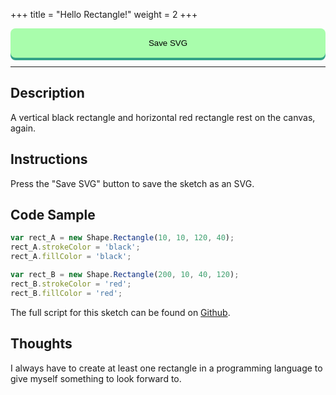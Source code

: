 +++
title = "Hello Rectangle!"
weight = 2
+++

<style>

#dom-gui {

    display: flex;
    justify-content: center;
    gap: 1rem;

}

button {

    padding: 1rem;
    cursor: pointer;

    background: #A9FDAC;

    border-radius: .5rem;

    outline: none;
    border: none;

    transition-duration: 0.2s;

    width: 100%;

    box-shadow: 0 4px #32A287;

}

button:hover {

    background: #DFFFC7;

}

button:active {

    background: #32A287;

    transform: translateY(4px);

}

</style>

<!-- Load the Paper.js library -->
<script type = "text/javascript" src = "../../scripts/libs/paperjs/paper-full.min.js"></script>

<!-- Load the Sketch -->
<script type = "text/paperscript" canvas = "paper-canvas">

/*
 * Title:   Hello Rectangle!
 * Author:  hamzberg
 * Version: 0.1
 * Date:    08 September 2023
 *
 * Description:
 *   -
 */

var rect_A = new Shape.Rectangle(10, 10, 120, 40);
rect_A.strokeColor = 'black';
rect_A.fillColor = 'black';

var rect_B = new Shape.Rectangle(200, 10, 40, 120);
rect_B.strokeColor = 'red';
rect_B.fillColor = 'red';

// Function to export SVG
function exportSVG() {

    // Create a new SVG export item:
    var svg = project.exportSVG({ asString: true });

    // Create a Blob from the SVG string:
    var blob = new Blob([svg], { type: 'image/svg+xml' });

    var currentDate = new Date();

    // Create a download link and trigger the click event:
    var link = document.createElement('a');
    link.href = window.URL.createObjectURL(blob);
    link.download = "hello-rectangle_" + currentDate.getDate() +
                    "-" + (currentDate.getMonth() + 1) +
                    "-" + currentDate.getFullYear() +
                    "_" + currentDate.getMilliseconds() +
                    ".svg";
    link.click();

}

// Event listener for the export button
document.getElementById('exportButton').addEventListener('click', exportSVG);

</script>

<!-- Insert the Sketch -->
<canvas id="paper-canvas" resize style="width:100%;"></canvas>

<div id="dom-gui">
    <button id="exportButton"> Save SVG </button>
</div>

<hr>

## Description

A vertical black rectangle and horizontal red rectangle rest on the canvas, again.

## Instructions

Press the "Save SVG" button to save the sketch as an SVG.

## Code Sample

```javascript
var rect_A = new Shape.Rectangle(10, 10, 120, 40);
rect_A.strokeColor = 'black';
rect_A.fillColor = 'black';

var rect_B = new Shape.Rectangle(200, 10, 40, 120);
rect_B.strokeColor = 'red';
rect_B.fillColor = 'red';
```

The full script for this sketch can be found on [Github](https://github.com/hamzberg/cc-site).

## Thoughts

I always have to create at least one rectangle in a programming language to give myself something to look forward to.


